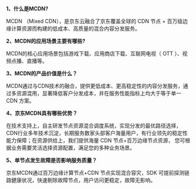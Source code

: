 **1、什么是MCDN?**

MCDN （Mixed CDN），是京东云融合了京东覆盖全球的 CDN 节点 + 百万级边缘计算资源而构建的低成本、高质量的混合内容分发服务。

**2、MCDN的应用场景主要有哪些?**

MCDN的核心应用场景包括游戏下载、应用商店下载、互联网电视（ OTT ）、视频点播、直播等。

**3、MCDN的产品价值是什么？**

MCDN通过与CDN技术的融合，提供更低成本、更高稳定性的内容分发服务，通过多资源混用，显著降低客户分发成本，并在服务性能指标上均大于等于单一 CDN 方案。

**4、京东MCDN具有哪些优势？**

在技术支持上，自主研发节点资源混合调度系统，实现分发的最优路径选择，CDN行业多年技术沉淀，长期服务数家头部客户海量用户，有行业领先的稳定性能力保障；在资源供给上，我们提供海量 CDN 节点+百万边缘节点资源， 您可根据业务需要灵活选择资源配置，满足您的多种业务场景。

**5、单节点发生故障是否影响服务质量？**

京东MCDN通过百万边缘计算节点+CDN 节点实现混合容灾，SDK 可提前探测链路健康状况，快速剔除故障节点，用户访问更稳定，故障无影响。

